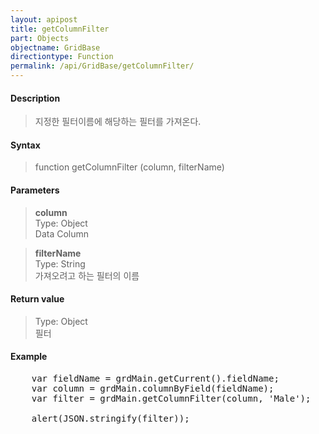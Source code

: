 ```yaml
---
layout: apipost
title: getColumnFilter
part: Objects
objectname: GridBase
directiontype: Function
permalink: /api/GridBase/getColumnFilter/
---
```



#### Description

> 지정한 필터이름에 해당하는 필터를 가져온다.  

#### Syntax

> function getColumnFilter (column, filterName)  

#### Parameters

> **column**  
> Type: Object  
> Data Column  

> **filterName**  
> Type: String  
> 가져오려고 하는 필터의 이름  


#### Return value

> Type: Object  
> 필터  


#### Example

<pre class="prettyprint">
	var fieldName = grdMain.getCurrent().fieldName;
	var column = grdMain.columnByField(fieldName);
	var filter = grdMain.getColumnFilter(column, 'Male');
	
	alert(JSON.stringify(filter));				
</pre>

